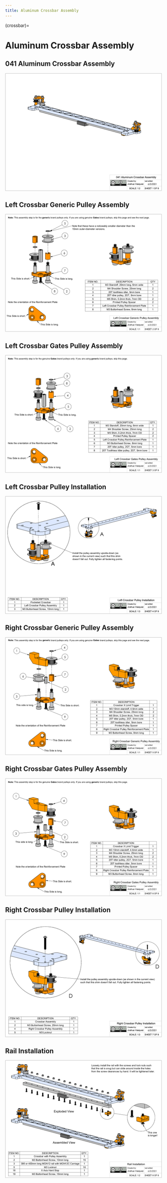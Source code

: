 ```yaml
---
title: Aluminum Crossbar Assembly
---
```


(crossbar)=
# Aluminum Crossbar Assembly

## 041 Aluminum Crossbar Assembly
[![Page1](_static/crossbar0.png)](_static/crossbar0.png)

## Left Crossbar Generic Pulley Assembly
[![Page2](_static/crossbar1.png)](_static/crossbar1.png)

## Left Crossbar Gates Pulley Assembly
[![Page3](_static/crossbar2.png)](_static/crossbar2.png)

## Left Crossbar Pulley Installation
[![Page4](_static/crossbar3.png)](_static/crossbar3.png)

## Right Crossbar Generic Pulley Assembly
[![Page5](_static/crossbar4.png)](_static/crossbar4.png)

## Right Crossbar Gates Pulley Assembly
[![Page6](_static/crossbar5.png)](_static/crossbar5.png)

## Right Crossbar Pulley Installation
[![Page7](_static/crossbar6.png)](_static/crossbar6.png)

## Rail Installation
[![Page8](_static/crossbar7.png)](_static/crossbar7.png)
